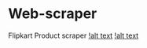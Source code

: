 # Web-scraper
Flipkart Product scraper
[!alt text](https://github.com/NikhilGithubOfficial/Web-scraper/blob/main/WebScraperTask/Procut%20scraper%20first%20page(realme).png)
[!alt text](https://github.com/NikhilGithubOfficial/Web-scraper/blob/main/WebScraperTask/Product%20Scraper%20list%20(%20Realme%20C15).png)

